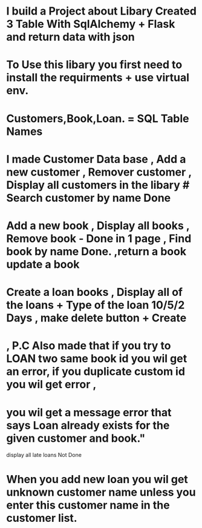 # I build a Project about Libary Created 3 Table With SqlAlchemy + Flask and return data with json
# To Use this libary you first need to install the requirments + use virtual env.
# Customers,Book,Loan. = SQL Table Names 

# I made Customer Data base , Add a new customer , Remover customer , Display all customers  in the libary  # Search customer by name Done 


# Add a new book , Display all books  , Remove book - Done in 1 page , Find book by name Done. ,return a book update a book 

# Create a loan books , Display all of the loans + Type of the loan 10/5/2 Days , make delete button + Create

# , P.C Also made that if you try to LOAN two same book id you wil get an error, if you duplicate custom id you wil get error , 
# you wil get a message error that says Loan already exists for the given customer and book."

 display all late loans  Not Done

 # When you add new loan you wil get unknown customer name unless you enter this customer name in the customer list.



